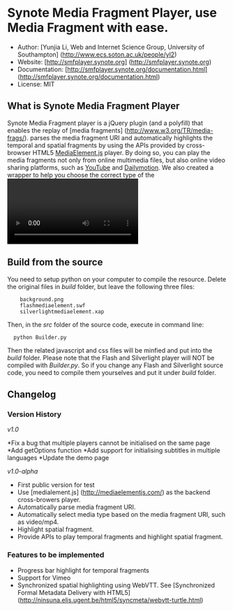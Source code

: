 # Synote Media Fragment Player, use Media Fragment with ease.

* Author: [Yunjia Li, Web and Internet Science Group, University of Southampton]  (http://www.ecs.soton.ac.uk/people/yl2)
* Website: [http://smfplayer.synote.org] (http://smfplayer.synote.org)
* Documentation: [http://smfplayer.synote.org/documentation.html] (http://smfplayer.synote.org/documentation.html)
* License: MIT

## What is Synote Media Fragment Player
Synote Media Fragment player is a jQuery plugin (and a polyfill) that enables the replay of [media fragments] (http://www.w3.org/TR/media-frags/). parses the media fragment URI and automatically highlights the temporal and spatial fragments by using the APIs provided by cross-browser HTML5 <a href="http://mediaelementjs.com/" target="_blank">MediaElement.js</a> player. By doing so, you can play the media fragments not only from online multimedia files, but also online video sharing platforms, such as <a href="http://www.youtube.com" target="_blank">YouTube</a> and <a href="http://www.dailymotion.com" target="_blank">Dailymotion</a>. We also created a wrapper to help you choose the correct type of the <video> and <audio> based on the URL of the file or social media.

## Build from the source
You need to setup python on your computer to compile the resource. Delete the original files in _build_ folder, but leave the following three files:

		background.png
		flashmediaelement.swf
		silverlightmediaelement.xap

Then, in the _src_ folder of the source code, execute in command line:     
      
      python Builder.py      
      
Then the related javascript and css files will be minfied and put into the _build_ folder. Please note that the Flash and Silverlight player will NOT be compiled with _Builder.py_. So if you change any Flash and Silverlight source code, you need to compile them yourselves and put it under _build_ folder.

## Changelog

### Version History

*v1.0*

*Fix a bug that multiple players cannot be initialised on the same page
*Add getOptions function
*Add support for initialising subtitles in multiple languages
*Update the demo page

*v1.0-alpha*

* First public version for test
* Use [medialement.js] (http://mediaelementjs.com/) as the backend cross-browers player.
* Automatically parse media fragment URI.
* Automatically select media type based on the media fragment URI, such as video/mp4.
* Highlight spatial fragment.
* Provide APIs to play temporal fragments and highlight spatial fragment.

### Features to be implemented
* Progress bar highlight for temporal fragments
* Support for Vimeo
* Synchronized spatial highlighting using WebVTT. See [Synchronized Formal Metadata Delivery with HTML5] (http://ninsuna.elis.ugent.be/html5/syncmeta/webvtt-turtle.html)
